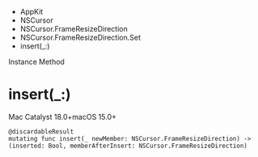 

- AppKit
- NSCursor
- NSCursor.FrameResizeDirection
- NSCursor.FrameResizeDirection.Set
-  insert(\_:) 

Instance Method

# insert(\_:)

Mac Catalyst 18.0+macOS 15.0+

``` source
@discardableResult
mutating func insert(_ newMember: NSCursor.FrameResizeDirection) -> (inserted: Bool, memberAfterInsert: NSCursor.FrameResizeDirection)
```

